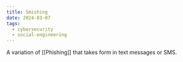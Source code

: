 ```yaml
---
title: Smishing
date: 2024-03-07
tags:
  - cybersecurity
  - social-engineering
---
```


A variation of [[Phishing]] that takes form in text messages or SMS.